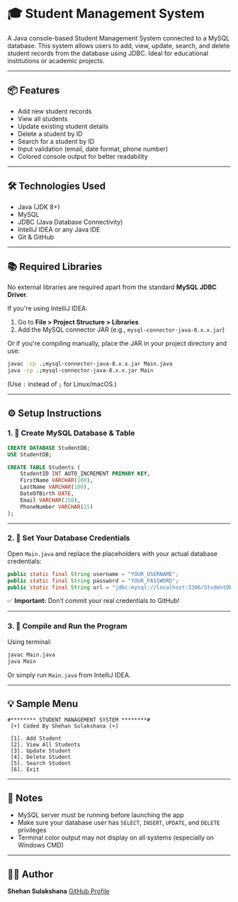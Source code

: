 # 🎓 Student Management System

A Java console-based Student Management System connected to a MySQL database. This system allows users to add, view, update, search, and delete student records from the database using JDBC. Ideal for educational institutions or academic projects.

---

## 📦 Features

* Add new student records
* View all students
* Update existing student details
* Delete a student by ID
* Search for a student by ID
* Input validation (email, date format, phone number)
* Colored console output for better readability

---

## 🛠️ Technologies Used

* Java (JDK 8+)
* MySQL
* JDBC (Java Database Connectivity)
* IntelliJ IDEA or any Java IDE
* Git & GitHub

---

## 📚 Required Libraries

No external libraries are required apart from the standard **MySQL JDBC Driver**.

If you're using IntelliJ IDEA:

1. Go to **File > Project Structure > Libraries**
2. Add the MySQL connector JAR (e.g., `mysql-connector-java-8.x.x.jar`)

Or if you're compiling manually, place the JAR in your project directory and use:

```bash
javac -cp .;mysql-connector-java-8.x.x.jar Main.java
java -cp .;mysql-connector-java-8.x.x.jar Main
```

(Use `:` instead of `;` for Linux/macOS.)

---

## ⚙️ Setup Instructions

### 1. 📁 Create MySQL Database & Table

```sql
CREATE DATABASE StudentDB;
USE StudentDB;

CREATE TABLE Students (
    StudentID INT AUTO_INCREMENT PRIMARY KEY,
    FirstName VARCHAR(100),
    LastName VARCHAR(100),
    DateOfBirth DATE,
    Email VARCHAR(150),
    PhoneNumber VARCHAR(15)
);
```

---

### 2. 🔐 Set Your Database Credentials

Open `Main.java` and replace the placeholders with your actual database credentials:

```java
public static final String username = "YOUR_USERNAME";
public static final String password = "YOUR_PASSWORD";
public static final String url = "jdbc:mysql://localhost:3306/StudentDB";
```

✅ **Important:** Don’t commit your real credentials to GitHub!

---

### 3. 🚀 Compile and Run the Program

Using terminal:

```bash
javac Main.java
java Main
```

Or simply run `Main.java` from IntelliJ IDEA.

---

## 💡 Sample Menu

```
#******** STUDENT MANAGEMENT SYSTEM ********#
 [+] Coded By Shehan Sulakshana [+]

 [1]. Add Student
 [2]. View All Students
 [3]. Update Student
 [4]. Delete Student
 [5]. Search Student
 [6]. Exit
```

---

## 📌 Notes

* MySQL server must be running before launching the app
* Make sure your database user has `SELECT`, `INSERT`, `UPDATE`, and `DELETE` privileges
* Terminal color output may not display on all systems (especially on Windows CMD)

---

## 👨‍💻 Author

**Shehan Sulakshana**
[GitHub Profile](https://github.com/ShehanSulakshana)
